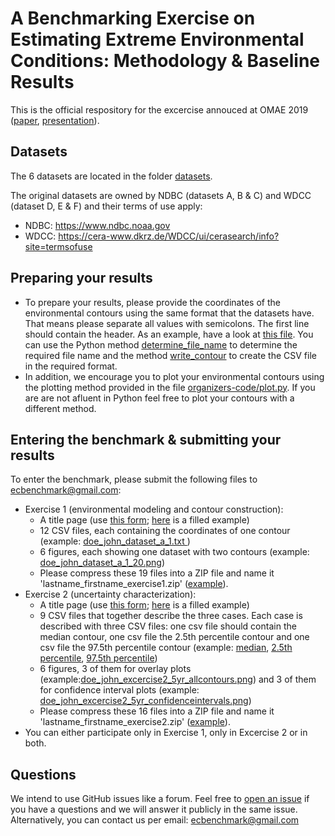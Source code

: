 # A Benchmarking Exercise on Estimating Extreme Environmental Conditions: Methodology & Baseline Results
This is the official respository for the excercise annouced at OMAE 2019 ([paper](mailto:?subject=Send%20benchmarking%20exercise%20paper&body=Hi%20Andreas,%0D%0A%0D%0Acould%20you%20send%20me%20a%20copy%20of%20the%20paper%20that%20describes%20the%20benchmarking%20exercise?%0D%0A%0D%0ABest%20regards,), [presentation](https://github.com/ec-benchmark-organizers/ec-benchmark/blob/master/publications/2019-06-17_OMAE2019_BenchmarkingExercise.pdf)).
## Datasets
The 6 datasets are located in the folder [datasets](https://github.com/ec-benchmark-organizers/ec-benchmark/tree/master/datasets).

The original datasets are owned by NDBC (datasets A, B & C) and WDCC (dataset D, E & F) and their terms of use apply:
* NDBC: https://www.ndbc.noaa.gov
* WDCC: https://cera-www.dkrz.de/WDCC/ui/cerasearch/info?site=termsofuse
## Preparing your results
* To prepare your results, please provide the coordinates of the environmental contours using the same format that the datasets have. That means please separate all values with semicolons. The first line should contain the header. As an example, have a look at [this file](https://github.com/ec-benchmark-organizers/ec-benchmark/blob/master/organizers-code/contour_coordinates/doe_john_dataset_a_1.txt). You can use the Python method [determine_file_name](https://github.com/ec-benchmark-organizers/ec-benchmark/blob/master/organizers-code/read_write.py#L47) to determine the required file name and the method [write_contour](https://github.com/ec-benchmark-organizers/ec-benchmark/blob/master/organizers-code/read_write.py#L104) to create the CSV file in the required format.
* In addition, we encourage you to plot your environmental contours using the plotting method provided in the file [organizers-code/plot.py](https://github.com/ec-benchmark-organizers/ec-benchmark/blob/master/organizers-code/plot.py). If you are are not afluent in Python feel free to plot your contours with a different method.
## Entering the benchmark & submitting your results
To enter the benchmark, please submit the following files to <ecbenchmark@gmail.com>:
* Exercise 1 (environmental modeling and contour construction):
  * A title page (use [this form](https://github.com/ec-benchmark-organizers/ec-benchmark/blob/master/EC_Benchmark_Exercise1.pdf); [here](https://github.com/ec-benchmark-organizers/ec-benchmark/blob/master/EC_Benchmark_Exercise1_Example.pdf) is a filled example)
  * 12 CSV files, each containing the coordinates of one contour (example: [doe_john_dataset_a_1.txt
](https://github.com/ec-benchmark-organizers/ec-benchmark/blob/master/organizers-code/contour_coordinates/doe_john_dataset_a_1.txt))
  * 6 figures, each showing one dataset with two contours (example: [doe_john_dataset_a_1_20.png](https://github.com/ec-benchmark-organizers/ec-benchmark/blob/master/organizers-code/figures/doe_john_dataset_a_1_20.png))
  * Please compress these 19 files into a ZIP file and name it 'lastname_firstname_exercise1.zip' ([example](https://github.com/ec-benchmark-organizers/ec-benchmark/blob/master/organizers-code/submission/doe_john_exercise1.zip)).
* Exercise 2 (uncertainty characterization):
  * A title page (use [this form](https://github.com/ec-benchmark-organizers/ec-benchmark/blob/master/EC_Benchmark_Exercise2.pdf); [here](https://github.com/ec-benchmark-organizers/ec-benchmark/blob/master/EC_Benchmark_Exercise2_Example.pdf) is a filled example)
  * 9 CSV files that together describe the three cases. Each case is described with three CSV files: one csv file should contain the median contour, one csv file the 2.5th percentile contour and one csv file the 97.5th percentile contour (example: [median](https://github.com/ec-benchmark-organizers/ec-benchmark/blob/master/organizers-code/contour_coordinates/doe_john_years_1_median.txt), [2.5th percentile](https://github.com/ec-benchmark-organizers/ec-benchmark/blob/master/organizers-code/contour_coordinates/doe_john_years_1_bottom.txt), [97.5th percentile](https://github.com/ec-benchmark-organizers/ec-benchmark/blob/master/organizers-code/contour_coordinates/doe_john_years_1_upper.txt))
  * 6 figures, 3 of them for overlay plots (example:[doe_john_excercise2_5yr_allcontours.png](https://github.com/ec-benchmark-organizers/ec-benchmark/blob/master/organizers-code/figures/doe_john_excercise2_5yr_allcontours.png)) and 3 of them for confidence interval plots (example: [doe_john_excercise2_5yr_confidenceintervals.png](https://github.com/ec-benchmark-organizers/ec-benchmark/blob/master/organizers-code/figures/doe_john_excercise2_5yr_confidenceintervals.png))
  * Please compress these 16 files into a ZIP file and name it 'lastname_firstname_exercise2.zip' ([example](https://github.com/ec-benchmark-organizers/ec-benchmark/blob/master/organizers-code/submission/doe_john_exercise2.zip)).
* You can either participate only in Exercise 1, only in Excercise 2 or in both.
## Questions
We intend to use GitHub issues like a forum. Feel free to [open an issue](https://github.com/ec-benchmark-organizers/ec-benchmark/issues/new) if you have a questions and we will answer it publicly in the same issue. Alternatively, you can contact us per email: <ecbenchmark@gmail.com>
